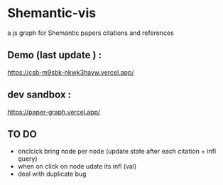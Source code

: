 # Shemantic-vis

a js graph for Shemantic papers citations and references

## Demo (last update ) :

https://csb-m9sbk-nkwk3hayw.vercel.app/

## dev sandbox :

https://paper-graph.vercel.app/

## TO DO

- onclcick bring node per node (update state after each citation + infl query)
- when on click on node udate its infl (val)
- deal with duplicate bug
